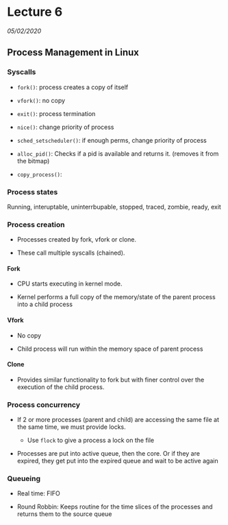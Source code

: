 # Lecture 6
*05/02/2020*

## Process Management in Linux
### Syscalls
- `fork()`: process creates a copy of itself
- `vfork()`: no copy

- `exit()`: process termination

- `nice()`: change priority of process

- `sched_setscheduler()`: if enough perms, change priority of process

- `alloc_pid()`: Checks if a pid is available and returns it. (removes it from the bitmap)

- `copy_process()`:

### Process states

Running, interuptable, uninterrbupable, stopped, traced, zombie, ready, exit

### Process creation
- Processes created by fork, vfork or clone.

- These call multiple syscalls (chained).

#### Fork
- CPU starts executing in kernel mode.

- Kernel performs a full copy of the memory/state of the parent process into a child process

#### Vfork
- No copy

- Child process will run within the memory space of parent process

#### Clone
- Provides similar functionality to fork but with finer control over the execution of the child process.

### Process concurrency
- If 2 or more processes (parent and child) are accessing the same file at the same time, we must provide locks.
    - Use `flock` to give a process a lock on the file

- Processes are put into active queue, then the core. Or if they are expired, they get put into the expired queue and wait to be active again

### Queueing
- Real time: FIFO

- Round Robbin: Keeps routine for the time slices of the processes and returns them to the source queue
